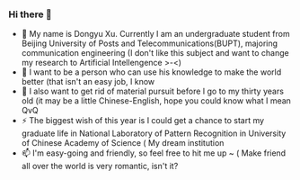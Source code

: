 ### Hi there 👋
- 🔭 My name is Dongyu Xu. Currently I am an undergraduate student from Beijing University of Posts and Telecommunications(BUPT), majoring communication engineering (I don't like this subject and want to change my research to Artificial Intellengence >-<)
- 🌱 I want to be a person who can use his knowledge to make the world better (that isn't an easy job, I know
- 💬 I also want to get rid of material pursuit before I go to my thirty years old (it may be a little Chinese-English, hope you could know what I mean QvQ
- ⚡ The biggest wish of this year is I could get a chance to start my graduate life in National Laboratory of Pattern Recognition in University of Chinese Academy of Science ( My dream institution
- 📫 I'm easy-going and friendly, so feel free to hit me up ~ ( Make friend all over the world is very romantic, isn't it? 

<!--
**DongyuXu77/DongyuXu77** is a ✨ _special_ ✨ repository because its `README.md` (this file) appears on your GitHub profile.

Here are some ideas to get you started:

- 🔭 I’m currently working on ...
- 🌱 I’m currently learning ...
- 👯 I’m looking to collaborate on ...
- 🤔 I’m looking for help with ...
- 💬 Ask me about ...
- 📫 How to reach me: ...
- 😄 Pronouns: ...
- ⚡ Fun fact: ...
-->
